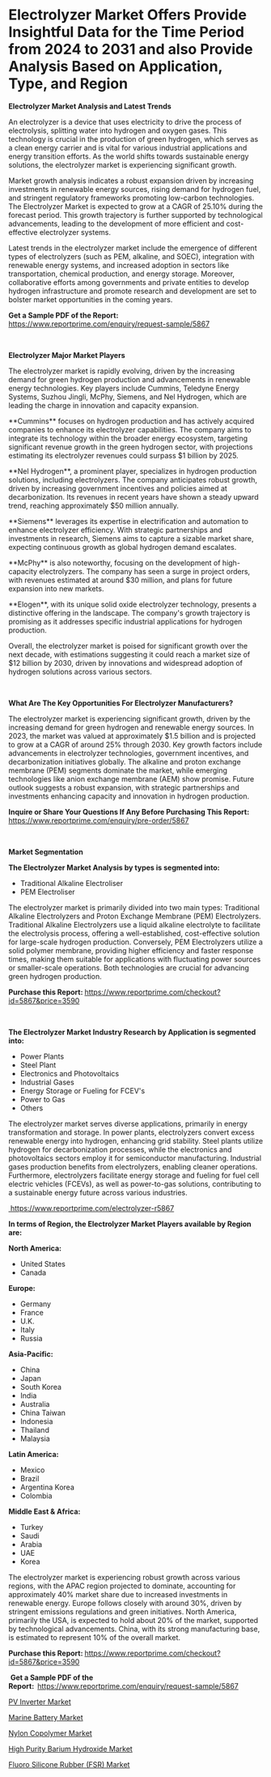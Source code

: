 <p><h1>Electrolyzer Market Offers Provide Insightful Data for the Time Period from 2024 to 2031 and also Provide Analysis Based on Application, Type, and Region</h1></p><p><strong>Electrolyzer Market Analysis and Latest Trends</strong></p>
<p><p>An electrolyzer is a device that uses electricity to drive the process of electrolysis, splitting water into hydrogen and oxygen gases. This technology is crucial in the production of green hydrogen, which serves as a clean energy carrier and is vital for various industrial applications and energy transition efforts. As the world shifts towards sustainable energy solutions, the electrolyzer market is experiencing significant growth.</p><p>Market growth analysis indicates a robust expansion driven by increasing investments in renewable energy sources, rising demand for hydrogen fuel, and stringent regulatory frameworks promoting low-carbon technologies. The Electrolyzer Market is expected to grow at a CAGR of 25.10% during the forecast period. This growth trajectory is further supported by technological advancements, leading to the development of more efficient and cost-effective electrolyzer systems.</p><p>Latest trends in the electrolyzer market include the emergence of different types of electrolyzers (such as PEM, alkaline, and SOEC), integration with renewable energy systems, and increased adoption in sectors like transportation, chemical production, and energy storage. Moreover, collaborative efforts among governments and private entities to develop hydrogen infrastructure and promote research and development are set to bolster market opportunities in the coming years.</p></p>
<p><strong>Get a Sample PDF of the Report:&nbsp;</strong> <a href="https://www.reportprime.com/enquiry/request-sample/5867">https://www.reportprime.com/enquiry/request-sample/5867</a></p>
<p>&nbsp;</p>
<p><strong>Electrolyzer Major Market Players</strong></p>
<p><p>The electrolyzer market is rapidly evolving, driven by the increasing demand for green hydrogen production and advancements in renewable energy technologies. Key players include Cummins, Teledyne Energy Systems, Suzhou Jingli, McPhy, Siemens, and Nel Hydrogen, which are leading the charge in innovation and capacity expansion.</p><p>**Cummins** focuses on hydrogen production and has actively acquired companies to enhance its electrolyzer capabilities. The company aims to integrate its technology within the broader energy ecosystem, targeting significant revenue growth in the green hydrogen sector, with projections estimating its electrolyzer revenues could surpass $1 billion by 2025.</p><p>**Nel Hydrogen**, a prominent player, specializes in hydrogen production solutions, including electrolyzers. The company anticipates robust growth, driven by increasing government incentives and policies aimed at decarbonization. Its revenues in recent years have shown a steady upward trend, reaching approximately $50 million annually.</p><p>**Siemens** leverages its expertise in electrification and automation to enhance electrolyzer efficiency. With strategic partnerships and investments in research, Siemens aims to capture a sizable market share, expecting continuous growth as global hydrogen demand escalates.</p><p>**McPhy** is also noteworthy, focusing on the development of high-capacity electrolyzers. The company has seen a surge in project orders, with revenues estimated at around $30 million, and plans for future expansion into new markets.</p><p>**Elogen**, with its unique solid oxide electrolyzer technology, presents a distinctive offering in the landscape. The company's growth trajectory is promising as it addresses specific industrial applications for hydrogen production.</p><p>Overall, the electrolyzer market is poised for significant growth over the next decade, with estimations suggesting it could reach a market size of $12 billion by 2030, driven by innovations and widespread adoption of hydrogen solutions across various sectors.</p></p>
<p>&nbsp;</p>
<p><strong>What Are The Key Opportunities For Electrolyzer Manufacturers?</strong></p>
<p><p>The electrolyzer market is experiencing significant growth, driven by the increasing demand for green hydrogen and renewable energy sources. In 2023, the market was valued at approximately $1.5 billion and is projected to grow at a CAGR of around 25% through 2030. Key growth factors include advancements in electrolyzer technologies, government incentives, and decarbonization initiatives globally. The alkaline and proton exchange membrane (PEM) segments dominate the market, while emerging technologies like anion exchange membrane (AEM) show promise. Future outlook suggests a robust expansion, with strategic partnerships and investments enhancing capacity and innovation in hydrogen production.</p></p>
<p><strong>Inquire or Share Your Questions If Any Before Purchasing This Report:</strong> <a href="https://www.reportprime.com/enquiry/pre-order/5867">https://www.reportprime.com/enquiry/pre-order/5867</a></p>
<p>&nbsp;</p>
<p><strong>Market Segmentation</strong></p>
<p><strong>The Electrolyzer Market Analysis by types is segmented into:</strong></p>
<p><ul><li>Traditional Alkaline Electroliser</li><li>PEM Electroliser</li></ul></p>
<p><p>The electrolyzer market is primarily divided into two main types: Traditional Alkaline Electrolyzers and Proton Exchange Membrane (PEM) Electrolyzers. Traditional Alkaline Electrolyzers use a liquid alkaline electrolyte to facilitate the electrolysis process, offering a well-established, cost-effective solution for large-scale hydrogen production. Conversely, PEM Electrolyzers utilize a solid polymer membrane, providing higher efficiency and faster response times, making them suitable for applications with fluctuating power sources or smaller-scale operations. Both technologies are crucial for advancing green hydrogen production.</p></p>
<p><strong>Purchase this Report:&nbsp;</strong><a href="https://www.reportprime.com/checkout?id=5867&price=3590">https://www.reportprime.com/checkout?id=5867&price=3590</a></p>
<p>&nbsp;</p>
<p><strong>The Electrolyzer Market Industry Research by Application is segmented into:</strong></p>
<p><ul><li>Power Plants</li><li>Steel Plant</li><li>Electronics and Photovoltaics</li><li>Industrial Gases</li><li>Energy Storage or Fueling for FCEV's</li><li>Power to Gas</li><li>Others</li></ul></p>
<p><p>The electrolyzer market serves diverse applications, primarily in energy transformation and storage. In power plants, electrolyzers convert excess renewable energy into hydrogen, enhancing grid stability. Steel plants utilize hydrogen for decarbonization processes, while the electronics and photovoltaics sectors employ it for semiconductor manufacturing. Industrial gases production benefits from electrolyzers, enabling cleaner operations. Furthermore, electrolyzers facilitate energy storage and fueling for fuel cell electric vehicles (FCEVs), as well as power-to-gas solutions, contributing to a sustainable energy future across various industries.</p></p>
<p><a href="https://www.reportprime.com/electrolyzer-r5867">&nbsp;https://www.reportprime.com/electrolyzer-r5867</a></p>
<p><strong>In terms of Region, the Electrolyzer Market Players available by Region are:</strong></p>
<p>
    <p> <strong> North America: </strong>
        <ul>
            <li>United States</li>
            <li>Canada</li>
        </ul>
        </p> 
    <p> <strong> Europe: </strong>
        <ul>
            <li>Germany</li>
            <li>France</li>
            <li>U.K.</li>
            <li>Italy</li>
            <li>Russia</li>
        </ul>
        </p> 
    <p> <strong> Asia-Pacific: </strong>
        <ul>
            <li>China</li>
            <li>Japan</li>
            <li>South Korea</li>
            <li>India</li>
            <li>Australia</li>
            <li>China Taiwan</li>
            <li>Indonesia</li>
            <li>Thailand</li>
            <li>Malaysia</li>
        </ul>
        </p> 
    <p> <strong> Latin America: </strong>
        <ul>
            <li>Mexico</li>
            <li>Brazil</li>
            <li>Argentina Korea</li>
            <li>Colombia</li>
        </ul>
        </p> 
    <p> <strong> Middle East & Africa: </strong>
        <ul>
            <li>Turkey</li>
            <li>Saudi</li>
            <li>Arabia</li>
            <li>UAE</li>
            <li>Korea</li>
        </ul>
    </p>
    </p>
<p><p>The electrolyzer market is experiencing robust growth across various regions, with the APAC region projected to dominate, accounting for approximately 40% market share due to increased investments in renewable energy. Europe follows closely with around 30%, driven by stringent emissions regulations and green initiatives. North America, primarily the USA, is expected to hold about 20% of the market, supported by technological advancements. China, with its strong manufacturing base, is estimated to represent 10% of the overall market.</p></p>
<p><strong>Purchase this Report: </strong><a href="https://www.reportprime.com/checkout?id=5867&price=3590">https://www.reportprime.com/checkout?id=5867&price=3590</a></p>
<p>&nbsp;<strong>Get a Sample PDF of the Report:&nbsp;&nbsp;</strong><a href="https://www.reportprime.com/enquiry/request-sample/5867">https://www.reportprime.com/enquiry/request-sample/5867</a></p>
<p><strong></strong></p>
<p><p><a href="https://github.com/santosh758595/Market-Research-Report-List-6/blob/main/pv-inverter-market.md">PV Inverter Market</a></p><p><a href="https://github.com/MarlinNader2023/Market-Research-Report-List-1/blob/main/marine-battery-market.md">Marine Battery Market</a></p><p><a href="https://www.linkedin.com/pulse/driving-factors-behind-nylon-copolymer-market-trends-applications-ogefe?trackingId=iFvefUO4QJq3PztHfknsKg%3D%3D">Nylon Copolymer Market</a></p><p><a href="https://issuu.com/reportprime-2/docs/high-purity-barium-hydroxide-market_430e367a4ac913">High Purity Barium Hydroxide Market</a></p><p><a href="https://issuu.com/reportprime-2/docs/fluoro-silicone-rubber-fsr-market-s_122497a2c9e432">Fluoro Silicone Rubber (FSR) Market</a></p></p>